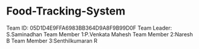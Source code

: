 # Food-Tracking-System
Team ID: 05D1D4E9FFA6983BB364D9A8F9B99D0F
Team Leader:  S.Saminadhan
Team Member 1:P.Venkata Mahesh
Team Member 2:Naresh B
Team Member 3:Senthilkumaran R
